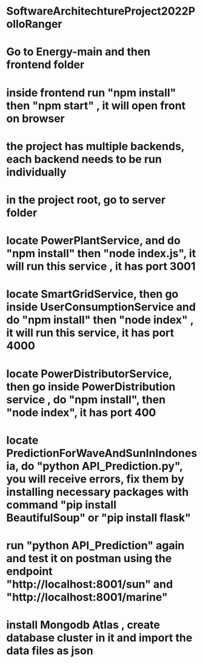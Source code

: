 # SoftwareArchitechtureProject2022PolloRanger

# Go to Energy-main and then frontend folder

# inside frontend run "npm install" then "npm start" , it will open front on browser

# the project has multiple backends, each backend needs to be run individually

# in the project root, go to server folder

# locate PowerPlantService, and do "npm install" then "node index.js", it will run this service , it has port 3001
# locate SmartGridService, then go inside UserConsumptionService and do "npm install" then "node index" , it will run this service, it has port 4000
# locate PowerDistributorService, then go inside PowerDistribution service , do "npm install", then "node index", it has port 400
# locate PredictionForWaveAndSunInIndonesia, do "python API_Prediction.py", you will receive errors, fix them by installing necessary packages with command "pip install   BeautifulSoup" or "pip install flask"
# run "python API_Prediction" again and test it on postman using the endpoint "http://localhost:8001/sun" and "http://localhost:8001/marine"
# install Mongodb Atlas , create database cluster in it and import the data files as json
